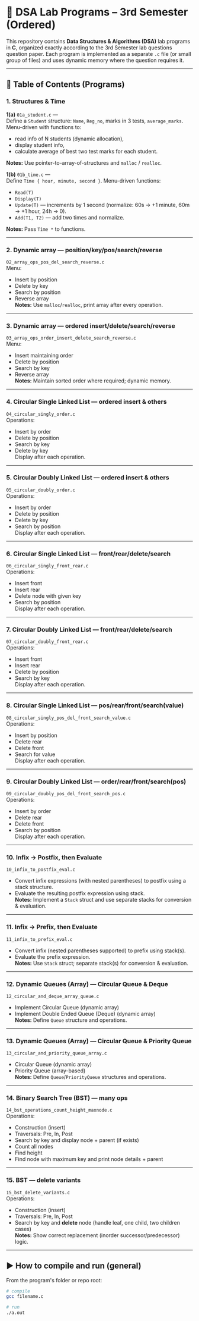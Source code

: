 # 📘 DSA Lab Programs – 3rd Semester (Ordered)

This repository contains **Data Structures & Algorithms (DSA)** lab programs in **C**, organized exactly according to the 3rd Semester lab questions question paper. Each program is implemented as a separate `.c` file (or small group of files) and uses dynamic memory where the question requires it.


---

## 🔹 Table of Contents (Programs)

### 1. Structures & Time
**1(a)** `01a_student.c` —  
Define a `Student` structure: `Name`, `Reg_no`, marks in 3 tests, `average_marks`.  
Menu-driven with functions to:
- read info of N students (dynamic allocation),
- display student info,
- calculate average of best two test marks for each student.

**Notes:** Use pointer-to-array-of-structures and `malloc` / `realloc`.

**1(b)** `01b_time.c` —  
Define `Time { hour, minute, second }`. Menu-driven functions:
- `Read(T)`  
- `Display(T)`  
- `Update(T)` — increments by 1 second (normalize: 60s -> +1 minute, 60m -> +1 hour, 24h -> 0).  
- `Add(T1, T2)` — add two times and normalize.

**Notes:** Pass `Time *` to functions.

---

### 2. Dynamic array — position/key/pos/search/reverse  
`02_array_ops_pos_del_search_reverse.c`  
Menu:
- Insert by position  
- Delete by key  
- Search by position  
- Reverse array  
**Notes:** Use `malloc`/`realloc`, print array after every operation.

---

### 3. Dynamic array — ordered insert/delete/search/reverse  
`03_array_ops_order_insert_delete_search_reverse.c`  
Menu:
- Insert maintaining order  
- Delete by position  
- Search by key  
- Reverse array  
**Notes:** Maintain sorted order where required; dynamic memory.

---

### 4. Circular Single Linked List — ordered insert & others  
`04_circular_singly_order.c`  
Operations:
- Insert by order  
- Delete by position  
- Search by key  
- Delete by key  
Display after each operation.

---

### 5. Circular Doubly Linked List — ordered insert & others  
`05_circular_doubly_order.c`  
Operations:
- Insert by order  
- Delete by position  
- Delete by key  
- Search by position  
Display after each operation.

---

### 6. Circular Single Linked List — front/rear/delete/search  
`06_circular_singly_front_rear.c`  
Operations:
- Insert front  
- Insert rear  
- Delete node with given key  
- Search by position  
Display after each operation.

---

### 7. Circular Doubly Linked List — front/rear/delete/search  
`07_circular_doubly_front_rear.c`  
Operations:
- Insert front  
- Insert rear  
- Delete by position  
- Search by key  
Display after each operation.

---

### 8. Circular Single Linked List — pos/rear/front/search(value)  
`08_circular_singly_pos_del_front_search_value.c`  
Operations:
- Insert by position  
- Delete rear  
- Delete front  
- Search for value  
Display after each operation.

---

### 9. Circular Doubly Linked List — order/rear/front/search(pos)  
`09_circular_doubly_pos_del_front_search_pos.c`  
Operations:
- Insert by order  
- Delete rear  
- Delete front  
- Search by position  
Display after each operation.

---

### 10. Infix → Postfix, then Evaluate  
`10_infix_to_postfix_eval.c`  
- Convert infix expressions (with nested parentheses) to postfix using a stack structure.  
- Evaluate the resulting postfix expression using stack.  
**Notes:** Implement a `Stack` struct and use separate stacks for conversion & evaluation.

---

### 11. Infix → Prefix, then Evaluate  
`11_infix_to_prefix_eval.c`  
- Convert infix (nested parentheses supported) to prefix using stack(s).  
- Evaluate the prefix expression.  
**Notes:** Use `Stack` struct; separate stack(s) for conversion & evaluation.

---

### 12. Dynamic Queues (Array) — Circular Queue & Deque  
`12_circular_and_deque_array_queue.c`  
- Implement Circular Queue (dynamic array)  
- Implement Double Ended Queue (Deque) (dynamic array)  
**Notes:** Define `Queue` structure and operations.

---

### 13. Dynamic Queues (Array) — Circular Queue & Priority Queue  
`13_circular_and_priority_queue_array.c`  
- Circular Queue (dynamic array)  
- Priority Queue (array-based)  
**Notes:** Define `Queue`/`PriorityQueue` structures and operations.

---

### 14. Binary Search Tree (BST) — many ops  
`14_bst_operations_count_height_maxnode.c`  
Operations:
- Construction (insert)  
- Traversals: Pre, In, Post  
- Search by key and display node + parent (if exists)  
- Count all nodes  
- Find height  
- Find node with maximum key and print node details + parent

---

### 15. BST — delete variants  
`15_bst_delete_variants.c`  
Operations:
- Construction (insert)  
- Traversals: Pre, In, Post  
- Search by key and **delete** node (handle leaf, one child, two children cases)  
**Notes:** Show correct replacement (inorder successor/predecessor) logic.

---

## ▶ How to compile and run (general)
From the program's folder or repo root:

```bash
# compile
gcc filename.c 

# run
./a.out
